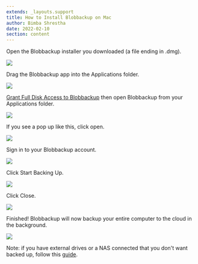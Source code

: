 ```yaml
---
extends: _layouts.support
title: How to Install Blobbackup on Mac
author: Bimba Shrestha
date: 2022-02-10
section: content
---
```


Open the Blobbackup installer you downloaded (a file ending in .dmg).

<img src="/assets/images/mac-installer.png" class="md:w-1/2">

Drag the Blobbackup app into the Applications folder.

<img src="/assets/images/mac-drag.png" class="md:w-1/2">

<a href="/support/how-to-grant-full-disk-access-on-mac" target="_blank">Grant Full Disk Access to Blobbackup</a> then open Blobbackup from your Applications folder.

![](/assets/images/mac-applications.png)

If you see a pop up like this, click open.

<img src="/assets/images/mac-code-sign-open.png" class="md:w-1/2">

Sign in to your Blobbackup account.

![](/assets/images/mac-login.png)

Click Start Backing Up.

![](/assets/images/mac-welcome.png)

Click Close.

![](/assets/images/mac-started.png)

Finished! Blobbackup will now backup your entire computer to the cloud in the background.

![](/assets/images/mac-main.png)

Note: if you have external drives or a NAS connected that you don't want backed up, follow this [guide](/support/how-to-exclude-external-storage).